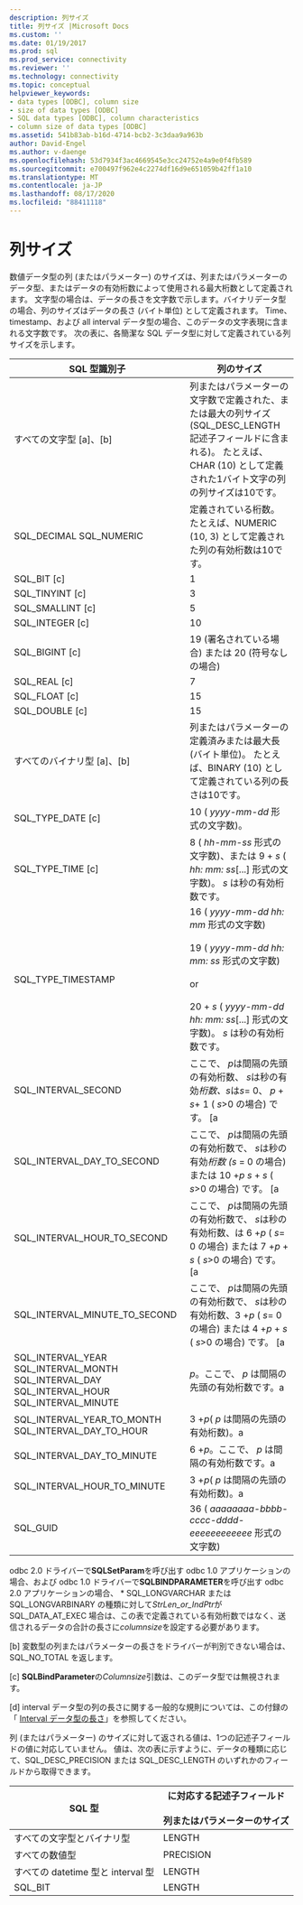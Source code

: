 ```yaml
---
description: 列サイズ
title: 列サイズ |Microsoft Docs
ms.custom: ''
ms.date: 01/19/2017
ms.prod: sql
ms.prod_service: connectivity
ms.reviewer: ''
ms.technology: connectivity
ms.topic: conceptual
helpviewer_keywords:
- data types [ODBC], column size
- size of data types [ODBC]
- SQL data types [ODBC], column characteristics
- column size of data types [ODBC]
ms.assetid: 541b83ab-b16d-4714-bcb2-3c3daa9a963b
author: David-Engel
ms.author: v-daenge
ms.openlocfilehash: 53d7934f3ac4669545e3cc24752e4a9e0f4fb589
ms.sourcegitcommit: e700497f962e4c2274df16d9e651059b42ff1a10
ms.translationtype: MT
ms.contentlocale: ja-JP
ms.lasthandoff: 08/17/2020
ms.locfileid: "88411118"
---
```

# <a name="column-size"></a>列サイズ
数値データ型の列 (またはパラメーター) のサイズは、列またはパラメーターのデータ型、またはデータの有効桁数によって使用される最大桁数として定義されます。 文字型の場合は、データの長さを文字数で示します。バイナリデータ型の場合、列のサイズはデータの長さ (バイト単位) として定義されます。 Time、timestamp、および all interval データ型の場合、このデータの文字表現に含まれる文字数です。 次の表に、各簡潔な SQL データ型に対して定義されている列サイズを示します。  
  
|SQL 型識別子|列のサイズ|  
|-------------------------|-----------------|  
|すべての文字型 [a]、[b]|列またはパラメーターの文字数で定義された、または最大の列サイズ (SQL_DESC_LENGTH 記述子フィールドに含まれる)。 たとえば、CHAR (10) として定義された1バイト文字の列の列サイズは10です。|  
|SQL_DECIMAL SQL_NUMERIC|定義されている桁数。 たとえば、NUMERIC (10, 3) として定義された列の有効桁数は10です。|  
|SQL_BIT [c]|1|  
|SQL_TINYINT [c]|3|  
|SQL_SMALLINT [c]|5|  
|SQL_INTEGER [c]|10|  
|SQL_BIGINT [c]|19 (署名されている場合) または 20 (符号なしの場合)|  
|SQL_REAL [c]|7|  
|SQL_FLOAT [c]|15|  
|SQL_DOUBLE [c]|15|  
|すべてのバイナリ型 [a]、[b]|列またはパラメーターの定義済みまたは最大長 (バイト単位)。 たとえば、BINARY (10) として定義されている列の長さは10です。|  
|SQL_TYPE_DATE [c]|10 ( *yyyy-mm-dd* 形式の文字数)。|  
|SQL_TYPE_TIME [c]|8 ( *hh-mm-ss* 形式の文字数)、または 9 + *s* ( *hh: mm: ss*[...] 形式の文字数)。 *s* は秒の有効桁数です。|  
|SQL_TYPE_TIMESTAMP|16 ( *yyyy-mm-dd hh: mm* 形式の文字数)<br /><br /> 19 ( *yyyy-mm-dd* *hh: mm: ss* 形式の文字数)<br /><br /> or<br /><br /> 20 + *s* ( *yyyy-mm-dd hh: mm: ss*[...] 形式の文字数)。 *s* は秒の有効桁数です。|  
|SQL_INTERVAL_SECOND|ここで、 *p*は間隔の先頭の有効桁数、 *s*は秒の有効*桁数、s*は*s*= 0、 *p* + *s*+ 1 ( *s*>0 の場合) です。 [a|  
|SQL_INTERVAL_DAY_TO_SECOND|ここで、 *p*は間隔の先頭の有効桁数で、 *s*は秒の有効*桁数 (s* = 0 の場合) または 10 +*p* *s* + *s* ( *s*>0 の場合) です。 [a|  
|SQL_INTERVAL_HOUR_TO_SECOND|ここで、 *p*は間隔の先頭の有効桁数で、 *s*は秒の有効桁数、は 6 +*p* ( *s*= 0 の場合) または 7 +*p* + *s* ( *s*>0 の場合) です。 [a|  
|SQL_INTERVAL_MINUTE_TO_SECOND|ここで、 *p*は間隔の先頭の有効桁数で、 *s*は秒の有効桁数、3 +*p* ( *s*= 0 の場合) または 4 +*p* + *s* ( *s*>0 の場合) です。 [a|  
|SQL_INTERVAL_YEAR SQL_INTERVAL_MONTH SQL_INTERVAL_DAY SQL_INTERVAL_HOUR SQL_INTERVAL_MINUTE|*p*。ここで、 *p* は間隔の先頭の有効桁数です。a|  
|SQL_INTERVAL_YEAR_TO_MONTH SQL_INTERVAL_DAY_TO_HOUR|3 +*p*( *p* は間隔の先頭の有効桁数)。a|  
|SQL_INTERVAL_DAY_TO_MINUTE|6 +*p*。ここで、 *p* は間隔の有効桁数です。a|  
|SQL_INTERVAL_HOUR_TO_MINUTE|3 +*p*( *p* は間隔の先頭の有効桁数)。a|  
|SQL_GUID|36 ( *aaaaaaaa-bbbb-cccc-dddd-eeeeeeeeeeee* 形式の文字数)|  
  
 odbc 2.0 ドライバーで**SQLSetParam**を呼び出す odbc 1.0 アプリケーションの場合、および odbc 1.0 ドライバーで**SQLBINDPARAMETER**を呼び出す odbc 2.0 アプリケーションの場合、 \* SQL_LONGVARCHAR または SQL_LONGVARBINARY の種類に対して*StrLen_or_IndPtr*が SQL_DATA_AT_EXEC 場合は、この表で定義されている有効桁数ではなく、送信されるデータの合計の長さに*columnsize*を設定する必要があります。  
  
 [b] 変数型の列またはパラメーターの長さをドライバーが判別できない場合は、SQL_NO_TOTAL を返します。  
  
 [c] **SQLBindParameter**の*Columnsize*引数は、このデータ型では無視されます。  
  
 [d] interval データ型の列の長さに関する一般的な規則については、この付録の「 [Interval データ型の長さ](../../../odbc/reference/appendixes/interval-data-type-length.md)」を参照してください。  
  
 列 (またはパラメーター) のサイズに対して返される値は、1つの記述子フィールドの値に対応していません。 値は、次の表に示すように、データの種類に応じて、SQL_DESC_PRECISION または SQL_DESC_LENGTH のいずれかのフィールドから取得できます。  
  
|SQL 型|に対応する記述子フィールド<br /><br /> 列またはパラメーターのサイズ|  
|--------------|--------------------------------------------------------------------|  
|すべての文字型とバイナリ型|LENGTH|  
|すべての数値型|PRECISION|  
|すべての datetime 型と interval 型|LENGTH|  
|SQL_BIT|LENGTH|
